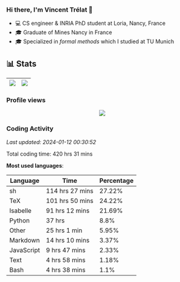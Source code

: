 ### Hi there, I'm Vincent Trélat 👋

-   💻 CS engineer & INRIA PhD student at Loria, Nancy, France
-   🎓 Graduate of Mines Nancy in France
-   🎓 Specialized in _formal methods_ which I studied at TU Munich

## 📊 **Stats**

| <img align="center" src="https://readme-stats.clckblog.space/api?username=VTrelat&show_icons=true&include_all_commits=true&theme=tokyonight&hide_border=true" /> | <img align="center" src="https://readme-stats.clckblog.space/api/top-langs/?username=VTrelat&layout=compact&theme=tokyonight&hide_border=true" /> |
| ---------------------------------------------------------------------------------------------------------------------------------------------------------------- | ------------------------------------------------------------------------------------------------------------------------------------------------- |

### Profile views

<p align="center">
 <img src="https://profile-counter.glitch.me/VTrelat/count.svg" />
</p>

<!--automations-->
### Coding Activity
_Last updated: 2024-01-12 00:30:52_

Total coding time: 420 hrs 31 mins

**Most used languages**:

| Language | Time | Percentage |
| ------------- | ------------- | ------------- |
| sh | 114 hrs 27 mins | 27.22% |
| TeX | 101 hrs 50 mins | 24.22% |
| Isabelle | 91 hrs 12 mins | 21.69% |
| Python | 37 hrs | 8.8% |
| Other | 25 hrs 1 min | 5.95% |
| Markdown | 14 hrs 10 mins | 3.37% |
| JavaScript | 9 hrs 47 mins | 2.33% |
| Text | 4 hrs 58 mins | 1.18% |
| Bash | 4 hrs 38 mins | 1.1% |

